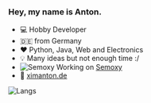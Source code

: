 ### Hey, my name is Anton.

- 💻 Hobby Developer
- 🇩🇪 from Germany
- &#10084; Python, Java, Web and Electronics
- 💡 Many ideas but not enough time :/
- ![Semoxy](https://avatars.githubusercontent.com/u/86730986?s=19&v=4) Working on [Semoxy](https://github.com/SemoxyMC)
- 🔗 [ximanton.de](https://ximanton.de)

![Langs](https://github-readme-stats.vercel.app/api/top-langs/?username=xImAnton&hide=CSS&layout=compact&hide_title=true)

